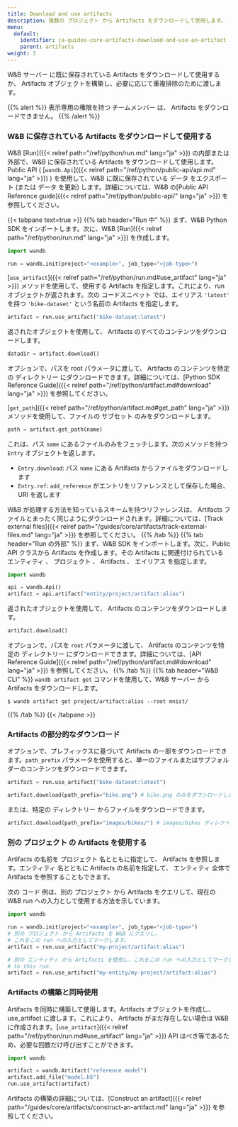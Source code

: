 ```yaml
---
title: Download and use artifacts
description: 複数の プロジェクト から Artifacts をダウンロードして使用します。
menu:
  default:
    identifier: ja-guides-core-artifacts-download-and-use-an-artifact
    parent: artifacts
weight: 3
---
```


W&B サーバー に既に保存されている Artifacts をダウンロードして使用するか、 Artifacts オブジェクトを構築し、必要に応じて重複排除のために渡します。

{{% alert %}}
表示専用の権限を持つ チームメンバー は、 Artifacts をダウンロードできません。
{{% /alert %}}

### W&B に保存されている Artifacts をダウンロードして使用する

W&B [Run]({{< relref path="/ref/python/run.md" lang="ja" >}}) の内部または外部で、W&B に保存されている Artifacts をダウンロードして使用します。Public API ( [`wandb.Api`]({{< relref path="/ref/python/public-api/api.md" lang="ja" >}}) ) を使用して、W&B に既に保存されている データ をエクスポート (または データ を更新) します。詳細については、W&B の[Public API Reference guide]({{< relref path="/ref/python/public-api/" lang="ja" >}}) を参照してください。

{{< tabpane text=true >}}
  {{% tab header="Run 中" %}}
まず、W&B Python SDK をインポートします。次に、W&B [Run]({{< relref path="/ref/python/run.md" lang="ja" >}}) を作成します。

```python
import wandb

run = wandb.init(project="<example>", job_type="<job-type>")
```

[`use_artifact`]({{< relref path="/ref/python/run.md#use_artifact" lang="ja" >}}) メソッドを使用して、使用する Artifacts を指定します。これにより、run オブジェクトが返されます。次の コードスニペット では、エイリアス `'latest'` を持つ `'bike-dataset'` という名前の Artifacts を指定します。

```python
artifact = run.use_artifact("bike-dataset:latest")
```

返されたオブジェクトを使用して、 Artifacts のすべてのコンテンツをダウンロードします。

```python
datadir = artifact.download()
```

オプションで、パスを root パラメータに渡して、 Artifacts のコンテンツを特定の ディレクトリー にダウンロードできます。詳細については、[Python SDK Reference Guide]({{< relref path="/ref/python/artifact.md#download" lang="ja" >}}) を参照してください。

[`get_path`]({{< relref path="/ref/python/artifact.md#get_path" lang="ja" >}}) メソッドを使用して、ファイルの サブセット のみをダウンロードします。

```python
path = artifact.get_path(name)
```

これは、パス `name` にあるファイルのみをフェッチします。次のメソッドを持つ `Entry` オブジェクトを返します。

* `Entry.download`: パス `name` にある Artifacts からファイルをダウンロードします
* `Entry.ref`: `add_reference` がエントリをリファレンスとして保存した場合、URI を返します

W&B が処理する方法を知っているスキームを持つリファレンスは、 Artifacts ファイルとまったく同じようにダウンロードされます。詳細については、[Track external files]({{< relref path="/guides/core/artifacts/track-external-files.md" lang="ja" >}}) を参照してください。
  {{% /tab %}}
  {{% tab header="Run の外部" %}}
まず、W&B SDK をインポートします。次に、Public API クラスから Artifacts を作成します。その Artifacts に関連付けられている エンティティ 、 プロジェクト 、 Artifacts 、 エイリアス を指定します。

```python
import wandb

api = wandb.Api()
artifact = api.artifact("entity/project/artifact:alias")
```

返されたオブジェクトを使用して、 Artifacts のコンテンツをダウンロードします。

```python
artifact.download()
```

オプションで、パスを `root` パラメータに渡して、 Artifacts のコンテンツを特定の ディレクトリー にダウンロードできます。詳細については、[API Reference Guide]({{< relref path="/ref/python/artifact.md#download" lang="ja" >}}) を参照してください。
  {{% /tab %}}
  {{% tab header="W&B CLI" %}}
`wandb artifact get` コマンドを使用して、W&B サーバー から Artifacts をダウンロードします。

```
$ wandb artifact get project/artifact:alias --root mnist/
```
  {{% /tab %}}
{{< /tabpane >}}

### Artifacts の部分的なダウンロード

オプションで、プレフィックスに基づいて Artifacts の一部をダウンロードできます。`path_prefix` パラメータを使用すると、単一のファイルまたはサブフォルダーのコンテンツをダウンロードできます。

```python
artifact = run.use_artifact("bike-dataset:latest")

artifact.download(path_prefix="bike.png") # bike.png のみをダウンロードします
```

または、特定の ディレクトリー からファイルをダウンロードできます。

```python
artifact.download(path_prefix="images/bikes/") # images/bikes ディレクトリー のファイルをダウンロードします
```
### 別の プロジェクト の Artifacts を使用する

Artifacts の名前を プロジェクト 名とともに指定して、 Artifacts を参照します。エンティティ 名とともに Artifacts の名前を指定して、 エンティティ 全体で Artifacts を参照することもできます。

次の コード 例は、別の プロジェクト から Artifacts をクエリして、現在の W&B run への入力として使用する方法を示しています。

```python
import wandb

run = wandb.init(project="<example>", job_type="<job-type>")
# 別の プロジェクト から Artifacts を W&B にクエリし、
# これをこの run への入力としてマークします。
artifact = run.use_artifact("my-project/artifact:alias")

# 別の エンティティ から Artifacts を使用し、これをこの run への入力としてマークします。
# to this run.
artifact = run.use_artifact("my-entity/my-project/artifact:alias")
```

### Artifacts の構築と同時使用

Artifacts を同時に構築して使用します。Artifacts オブジェクトを作成し、use_artifact に渡します。これにより、 Artifacts がまだ存在しない場合は W&B に作成されます。[`use_artifact`]({{< relref path="/ref/python/run.md#use_artifact" lang="ja" >}}) API はべき等であるため、必要な回数だけ呼び出すことができます。

```python
import wandb

artifact = wandb.Artifact("reference model")
artifact.add_file("model.h5")
run.use_artifact(artifact)
```

Artifacts の構築の詳細については、[Construct an artifact]({{< relref path="/guides/core/artifacts/construct-an-artifact.md" lang="ja" >}}) を参照してください。
